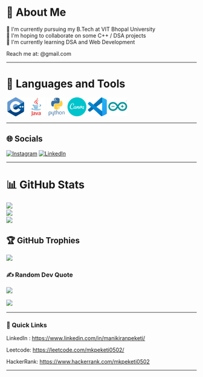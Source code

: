 
# 💫 About Me
🔭 I'm currently pursuing my B.Tech at VIT Bhopal University <br> 🤝 I'm hoping to collaborate on some C++ / DSA projects <br> 🌱 I'm currently learning DSA and Web Development <br>

Reach me at: @gmail.com

---

# :book: Languages and Tools

<img src="https://github.com/devicons/devicon/blob/master/icons/cplusplus/cplusplus-original.svg" alt="Cplusplus logo"  width="50" height ="50" />  <img src="https://github.com/devicons/devicon/blob/master/icons/java/java-original-wordmark.svg" alt="JAVA logo"  width="50" height ="50" />  <img src="https://github.com/devicons/devicon/blob/master/icons/python/python-original-wordmark.svg" alt="Python logo"  width="50" height ="50" />  <img src="https://github.com/devicons/devicon/blob/master/icons/canva/canva-original.svg" alt="Canva logo"  width="50" height ="50" /> <img src="https://github.com/devicons/devicon/blob/master/icons/vscode/vscode-original.svg" alt="VSCode logo"  width="50" height ="50" />  <img src="https://github.com/devicons/devicon/blob/master/icons/arduino/arduino-original.svg" alt="Arduino logo"  width="50" height ="50" />

---

## 🌐 Socials
[![Instagram](https://img.shields.io/badge/Instagram-%23E4405F.svg?logo=Instagram&logoColor=white)](https://instagram.com/himesh.kohad) [![LinkedIn](https://img.shields.io/badge/LinkedIn-%230077B5.svg?logo=linkedin&logoColor=white)](https://linkedin.com/in/himeshkohad) 

---

# 📊 GitHub Stats
![](https://github-readme-stats.vercel.app/api?username=ManikiranPeketi&theme=radical&hide_border=true&include_all_commits=false&count_private=false)<br/>
![](https://github-readme-streak-stats.herokuapp.com/?user=ManikiranPeketi&theme=radical&hide_border=true)<br/>
![](https://github-readme-stats.vercel.app/api/top-langs/?username=ManikiranPeketi&theme=radical&hide_border=true&include_all_commits=false&count_private=false&layout=compact)

## 🏆 GitHub Trophies
![](https://github-profile-trophy.vercel.app/?username=ManikiranPeketi&theme=radical&no-frame=false&no-bg=true&margin-w=4)

### ✍️ Random Dev Quote
![](https://quotes-github-readme.vercel.app/api?type=horizontal&theme=radical)

[![](https://visitcount.itsvg.in/api?id=ManikiranPeketi&icon=6&color=0)](https://visitcount.itsvg.in)

---

### :link: Quick Links
LinkedIn : https://www.linkedin.com/in/manikiranpeketi/

Leetcode: https://leetcode.com/mkpeketi0502/

HackerRank: https://www.hackerrank.com/mkpeketi0502

---












